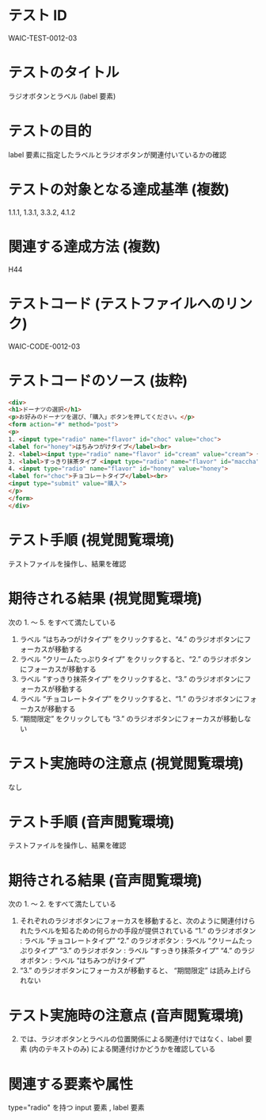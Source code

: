 

# テスト ID
WAIC-TEST-0012-03

# テストのタイトル
ラジオボタンとラベル (label 要素)

# テストの目的
label 要素に指定したラベルとラジオボタンが関連付いているかの確認

# テストの対象となる達成基準 (複数)
1.1.1, 1.3.1, 3.3.2, 4.1.2

# 関連する達成方法 (複数)
H44

# テストコード (テストファイルへのリンク)
WAIC-CODE-0012-03

# テストコードのソース (抜粋)
```html
<div>
<h1>ドーナツの選択</h1>
<p>お好みのドーナツを選び、「購入」ボタンを押してください。</p>
<form action="#" method="post">
<p>
1. <input type="radio" name="flavor" id="choc" value="choc">
<label for="honey">はちみつがけタイプ</label><br>
2. <label><input type="radio" name="flavor" id="cream" value="cream"> クリームたっぷりタイプ</label><br>
3. <label>すっきり抹茶タイプ <input type="radio" name="flavor" id="maccha" value="maccha"></label> 期間限定<br>
4. <input type="radio" name="flavor" id="honey" value="honey">
<label for="choc">チョコレートタイプ</label><br>
<input type="submit" value="購入">
</p>
</form>
</div>

```
# テスト手順 (視覚閲覧環境)
テストファイルを操作し、結果を確認

# 期待される結果 (視覚閲覧環境)
次の 1. 〜 5. をすべて満たしている
1. ラベル “はちみつがけタイプ” をクリックすると、“4.” のラジオボタンにフォーカスが移動する 
2. ラベル “クリームたっぷりタイプ” をクリックすると、“2.” のラジオボタンにフォーカスが移動する 
3. ラベル “すっきり抹茶タイプ” をクリックすると、“3.” のラジオボタンにフォーカスが移動する 
4. ラベル “チョコレートタイプ” をクリックすると、“1.” のラジオボタンにフォーカスが移動する
5. “期間限定” をクリックしても “3.” のラジオボタンにフォーカスが移動しない

# テスト実施時の注意点 (視覚閲覧環境)
なし

# テスト手順 (音声閲覧環境)
テストファイルを操作し、結果を確認

# 期待される結果 (音声閲覧環境)
次の 1. 〜 2. をすべて満たしている
1. それぞれのラジオボタンにフォーカスを移動すると、次のように関連付けられたラベルを知るための何らかの手段が提供されている
“1.” のラジオボタン : ラベル “チョコレートタイプ” 
“2.” のラジオボタン : ラベル “クリームたっぷりタイプ” 
“3.” のラジオボタン : ラベル “すっきり抹茶タイプ” 
“4.” のラジオボタン : ラベル “はちみつがけタイプ” 
2. “3.” のラジオボタンにフォーカスが移動すると、 “期間限定” は読み上げられない

# テスト実施時の注意点 (音声閲覧環境)
2. では、ラジオボタンとラベルの位置関係による関連付けではなく、label 要素 (内のテキストのみ) による関連付けかどうかを確認している

# 関連する要素や属性
type="radio" を持つ input 要素 , label 要素


